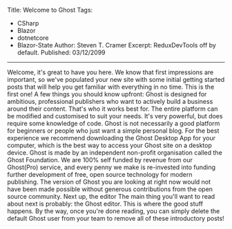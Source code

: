 Title: Welcome to Ghost
Tags: 
  - CSharp 
  - Blazor 
  - dotnetcore 
  - Blazor-State
Author: Steven T. Cramer
Excerpt: ReduxDevTools off by default. 
Published: 03/12/2099
---

Welcome, it's great to have you here.
We know that first impressions are important, so we've populated your new site with some initial getting started posts that will help you get familiar with everything in no time. This is the first one!
A few things you should know upfront:
Ghost is designed for ambitious, professional publishers who want to actively build a business around their content. That's who it works best for. 
The entire platform can be modified and customised to suit your needs. It's very powerful, but does require some knowledge of code. Ghost is not necessarily a good platform for beginners or people who just want a simple personal blog. 
For the best experience we recommend downloading the Ghost Desktop App for your computer, which is the best way to access your Ghost site on a desktop device. 
Ghost is made by an independent non-profit organisation called the Ghost Foundation. We are 100% self funded by revenue from our Ghost(Pro) service, and every penny we make is re-invested into funding further development of free, open source technology for modern publishing.
The version of Ghost you are looking at right now would not have been made possible without generous contributions from the open source community.
Next up, the editor
The main thing you'll want to read about next is probably: the Ghost editor. This is where the good stuff happens.
By the way, once you're done reading, you can simply delete the default Ghost user from your team to remove all of these introductory posts! 
